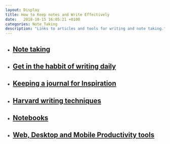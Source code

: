```yaml
---
layout: Display
title: How to Keep notes and Write Effectively
date:   2018-10-15 16:05:21 +0100
categories: Note_Taking
description: "Links to articles and tools for writing and note taking."
---
```



<ul>
<li>
<a href="https://www.cultofpedagogy.com/note-taking/" target="_blank"><h2>Note taking</h2>
</a>
</li>
<li>
<a href="https://dariusforoux.com/daily-writing-habit/" target="_blank"><h2>Get in the habbit of writing daily</h2>
</a>
</li>
<li>
<a href="https://medium.com/thrive-global/start-journaling-54ea2edb104" target="_blank"><h2>Keeping a journal for Inspiration</h2>
</a>
</li>
<li>
<a href="https://writingcenter.fas.harvard.edu/pages/strategies-essay-writing" target="_blank">
<h2>Harvard writing techniques</h2>
</a>
</li>
<li>
<a href="http://nymag.com/strategist/article/best-notebooks-lined-grids-dotted-blank.html" target="_blank"><h2>Notebooks</h2>
</a>
</li>
<li>
<a href="https://zapier.com/blog/best-productivity-apps/" target="_blank"><h2>Web, Desktop and Mobile Productivity tools</h2>
</a>
</li>
</ul>

